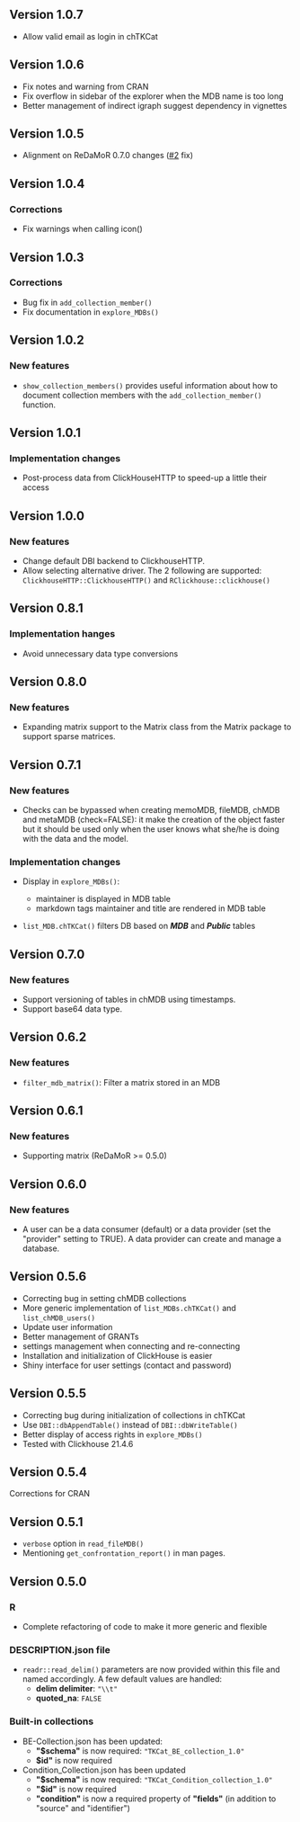 <!----------------------------------------------------------------------------->
<!----------------------------------------------------------------------------->
## Version 1.0.7

- Allow valid email as login in chTKCat

<!----------------------------------------------------------------------------->
<!----------------------------------------------------------------------------->
## Version 1.0.6

- Fix notes and warning from CRAN
- Fix overflow in sidebar of the explorer when the MDB name is too long
- Better management of indirect igraph suggest dependency in vignettes

<!----------------------------------------------------------------------------->
<!----------------------------------------------------------------------------->
## Version 1.0.5

- Alignment on ReDaMoR 0.7.0
changes ([#2](https://github.com/patzaw/ReDaMoR/issues/2) fix)

<!----------------------------------------------------------------------------->
<!----------------------------------------------------------------------------->
## Version 1.0.4

### Corrections

- Fix warnings when calling icon()

<!----------------------------------------------------------------------------->
<!----------------------------------------------------------------------------->
## Version 1.0.3

### Corrections

- Bug fix in `add_collection_member()`
- Fix documentation in `explore_MDBs()`

<!----------------------------------------------------------------------------->
<!----------------------------------------------------------------------------->
## Version 1.0.2

### New features

- `show_collection_members()` provides useful information about how to 
document collection members with the `add_collection_member()` function.

<!----------------------------------------------------------------------------->
<!----------------------------------------------------------------------------->
## Version 1.0.1

### Implementation changes

- Post-process data from ClickHouseHTTP to speed-up a little their access

<!----------------------------------------------------------------------------->
<!----------------------------------------------------------------------------->
## Version 1.0.0

### New features

- Change default DBI backend to ClickhouseHTTP.
- Allow selecting alternative driver.
The 2 following are supported: `ClickhouseHTTP::ClickhouseHTTP()`
and `RClickhouse::clickhouse()`

<!----------------------------------------------------------------------------->
<!----------------------------------------------------------------------------->
## Version 0.8.1

### Implementation hanges

- Avoid unnecessary data type conversions

<!----------------------------------------------------------------------------->
<!----------------------------------------------------------------------------->
## Version 0.8.0

### New features

- Expanding matrix support to the Matrix class from the Matrix package to
support sparse matrices.

<!----------------------------------------------------------------------------->
<!----------------------------------------------------------------------------->
## Version 0.7.1

### New features

- Checks can be bypassed when creating memoMDB, fileMDB, chMDB and metaMDB
(check=FALSE): it make the creation of the object faster but it should be used
only when the user knows what she/he is doing with the data and the model.

### Implementation changes

- Display in `explore_MDBs()`:

   - maintainer is displayed in MDB table
   - markdown tags maintainer and title are rendered in MDB table

- `list_MDB.chTKCat()` filters DB based on *___MDB___* and *___Public___* tables

<!----------------------------------------------------------------------------->
<!----------------------------------------------------------------------------->
## Version 0.7.0

### New features

- Support versioning of tables in chMDB using timestamps.
- Support base64 data type.

<!----------------------------------------------------------------------------->
<!----------------------------------------------------------------------------->
## Version 0.6.2

### New features

- `filter_mdb_matrix()`:  Filter a matrix stored in an MDB 

<!----------------------------------------------------------------------------->
<!----------------------------------------------------------------------------->
## Version 0.6.1

### New features

- Supporting matrix (ReDaMoR >= 0.5.0)

<!----------------------------------------------------------------------------->
<!----------------------------------------------------------------------------->
## Version 0.6.0

### New features

- A user can be a data consumer (default) or a data provider
(set the "provider" setting to TRUE). A data provider can create and manage
a database.

<!----------------------------------------------------------------------------->
<!----------------------------------------------------------------------------->
## Version 0.5.6

- Correcting bug in setting chMDB collections
- More generic implementation of `list_MDBs.chTKCat()` and `list_chMDB_users()`
- Update user information
- Better management of GRANTs
- settings management when connecting and re-connecting
- Installation and initialization of ClickHouse is easier
- Shiny interface for user settings (contact and password)

<!----------------------------------------------------------------------------->
<!----------------------------------------------------------------------------->
## Version 0.5.5

- Correcting bug during initialization of collections in chTKCat
- Use `DBI::dbAppendTable()` instead of `DBI::dbWriteTable()`
- Better display of access rights in `explore_MDBs()`
- Tested with Clickhouse 21.4.6

<!----------------------------------------------------------------------------->
<!----------------------------------------------------------------------------->
## Version 0.5.4

Corrections for CRAN

<!----------------------------------------------------------------------------->
<!----------------------------------------------------------------------------->
## Version 0.5.1

- `verbose` option in `read_fileMDB()`
- Mentioning `get_confrontation_report()` in man pages.

<!----------------------------------------------------------------------------->
<!----------------------------------------------------------------------------->
## Version 0.5.0

### R

- Complete refactoring of code to make it more generic and flexible

### DESCRIPTION.json file

- `readr::read_delim()` parameters are now provided within this file and
named accordingly. A few default values are handled:
   - **delim delimiter**: `"\\t"`
   - **quoted_na**: `FALSE`

### Built-in collections

- BE-Collection.json has been updated:
    - **"\$schema"** is now required: `"TKCat_BE_collection_1.0"`
    - **\$id"** is now required
- Condition_Collection.json has been updated
    - **"\$schema"** is now required: `"TKCat_Condition_collection_1.0"`
    - **"\$id"** is now required
    - **"condition"** is now a required property of **"fields"**
    (in addition to "source" and "identifier")
